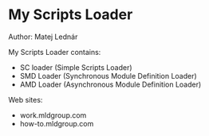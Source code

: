My Scripts Loader 
=================

Author: Matej Lednár

My Scripts Loader contains:

- SC loader (Simple Scripts Loader)
- SMD Loader (Synchronous Module Definition Loader) 
- AMD Loader (Asynchronous Module Definition Loader)


Web sites: 
- work.mldgroup.com
- how-to.mldgroup.com 